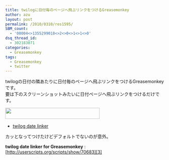 ```yaml
---
title: twilogに日付毎のページへ飛ぶリンクをつけるGreasemonkey
author: azu
layout: post
permalink: /2010/0310/res1595/
SBM_count:
  - '00004<>1355299018<>2<>0<>1<>1<>0'
dsq_thread_id:
  - 302183071
categories:
  - Greasemonkey
tags:
  - Greasemonkey
  - twitter
---
```

twilogの日付の隣あたりに日付毎のページへ飛ぶリンクをつけるGreasemonkeyです。  
要は下のスクリーンショットみたいに日付ページへ飛ぶリンクをつけるだけです。

[<img class="aligncenter size-medium wp-image-1596" title="sshot-2010-03-07-1" src="http://efcl.infol/wp-content/uploads/2010/03/sshot-2010-03-07-1-299x35.png" alt="" width="299" height="35" />][1]

*   [twilog date linker][2]

カッとなってつけたけどデフォルトでないのが意外。

**twilog date linker for Greasemonkey**
:   [http://userscripts.org/scripts/show/70683][3]

 [1]: http://efcl.infol/wp-content/uploads/2010/03/sshot-2010-03-07-1.png
 [2]: http://userscripts.org/scripts/show/70683
 [3]: http://userscripts.org/scripts/show/70683 "twilog date linker for Greasemonkey"